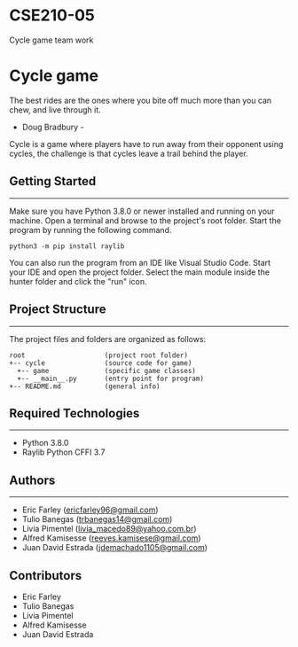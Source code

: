 # CSE210-05
Cycle game team work

# Cycle game
The best rides are the ones where you
bite off much more than you can chew,
and live through it.

- Doug Bradbury -

Cycle is a game where players have to run away from their opponent using cycles, the challenge is that cycles leave a trail behind the player. 

## Getting Started
---
Make sure you have Python 3.8.0 or newer installed and running on your machine. Open a terminal and browse to the project's root folder. Start the program by running the following command.
```
python3 -m pip install raylib
```
You can also run the program from an IDE like Visual Studio Code. Start your IDE and open the project folder. Select the main module inside the hunter folder and click the "run" icon.

## Project Structure
---
The project files and folders are organized as follows:
```
root                    (project root folder)
+-- cycle               (source code for game)
  +-- game              (specific game classes)
  +-- __main__.py       (entry point for program)
+-- README.md           (general info)
```


## Required Technologies
---
* Python 3.8.0
* Raylib Python CFFI 3.7

## Authors
---
* Eric Farley        (ericfarley96@gmail.com)
* Tulio Banegas      (trbanegas14@gmail.com)
* Livia Pimentel     (livia_macedo89@yahoo.com.br)
* Alfred Kamisesse   (reeves.kamisese@gmail.com)
* Juan David Estrada (jdemachado1105@gmail.com)

## Contributors 
* Eric Farley        
* Tulio Banegas      
* Livia Pimentel     
* Alfred Kamisesse   
* Juan David Estrada 
